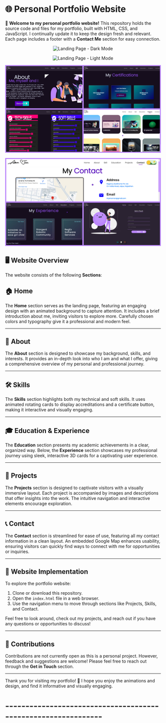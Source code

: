 # 🌐 Personal Portfolio Website

🙌 **Welcome to my personal portfolio website!** This repository holds the source code and files for my portfolio, built with HTML, CSS, and JavaScript. I continually update it to keep the design fresh and relevant. Each page includes a footer with a **Contact Me** section for easy connection.

<p align="center">
  <img src="/assets/images/Landing-Page.dark.gif" alt="Landing Page - Dark Mode">
</p>

<p align="center">
  <img src="/assets/images/Landing-Page.light.gif" alt="Landing Page - Light Mode">
</p>

<p align="center">
  <img src="/assets/images/SS-1.jpg" alt="Skills Section" width="800">
</p>

<p align="center">
  <img src="/assets/images/SS-2.jpg" alt="Skills Section" width="800">
</p>

## 🖥️ Website Overview
The website consists of the following **Sections**:

## 🏠 Home
The **Home** section serves as the landing page, featuring an engaging design with an animated background to capture attention. It includes a brief introduction about me, inviting visitors to explore more. Carefully chosen colors and typography give it a professional and modern feel.

---

## 👤 About
The **About** section is designed to showcase my background, skills, and interests. It provides an in-depth look into who I am and what I offer, giving a comprehensive overview of my personal and professional journey.

---

## 🛠️ Skills
The **Skills** section highlights both my technical and soft skills. It uses animated rotating cards to display accreditations and a certificate button, making it interactive and visually engaging.

---

## 🎓 Education & Experience
The **Education** section presents my academic achievements in a clear, organized way. Below, the **Experience** section showcases my professional journey using sleek, interactive 3D cards for a captivating user experience.

---

## 💼 Projects
The **Projects** section is designed to captivate visitors with a visually immersive layout. Each project is accompanied by images and descriptions that offer insights into the work. The intuitive navigation and interactive elements encourage exploration.

---

## 📞 Contact
The **Contact** section is streamlined for ease of use, featuring all my contact information in a clean layout. An embedded Google Map enhances usability, ensuring visitors can quickly find ways to connect with me for opportunities or inquiries.

---

## 🚀 Website Implementation 
To explore the portfolio website:

1. Clone or download this repository.
2. Open the `index.html` file in a web browser.
3. Use the navigation menu to move through sections like Projects, Skills, and Contact.

Feel free to look around, check out my projects, and reach out if you have any questions or opportunities to discuss!

---

## 🤝 Contributions
Contributions are not currently open as this is a personal project. However, feedback and suggestions are welcome! Please feel free to reach out through the **Get in Touch** section.

---

Thank you for visiting my portfolio! 🎉 I hope you enjoy the animations and design, and find it informative and visually engaging.

# --------------------------------------------------------------

